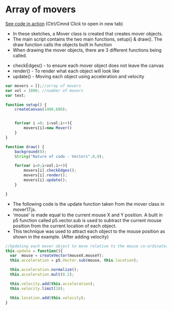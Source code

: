 # Array of movers

[See code in action](https://mgn00150905.github.io/GenerativeDesignProjects/Movers) (Ctrl/Cmnd Click to open in new tab)

* In these sketches, a Mover class is created that creates mover objects.
* The main script contains the two main functions, setup() & draw(). The draw function calls the objects built in function
* When drawing the mover objects, there are 3 different functions being called.
- checkEdges() - to ensure each mover object does not leave the canvas
- render() - To render what each object will look like
- update() - Moving each object using acceleration and velocity
```js
var movers = [];//array of movers
var vol = 1000; //number of movers
var text;

function setup() {
    createCanvas(1400,600);


    for(var i =0; i<vol;i++){
        movers[i]=new Mover()
    }
}

function draw() {
    background(0);
    String("Nature of code - Vectors",0,0);

    for(var i=0;i<vol;i++){
        movers[i].checkEdges();
        movers[i].render();
        movers[i].update();
    }

}
```

* The following code is the update function taken from the mover class in mover17.js.
* 'mouse' is made equal to the current mouse X and Y position. A built in p5 function called p5.vector.sub is used to subtract the current mouse position from the current location of each object.
* This technique was used to attract each object to the mouse position as shown in the example. (After adding velocity)

```js
//Updating each mover object to move relative to the mouse co-ordinates
this.update = function(){
  var  mouse = createVector(mouseX,mouseY);
  this.acceleration = p5.Vector.sub(mouse, this.location);

  this.acceleration.normalize();
  this.acceleration.mult(0.2);

  this.velocity.add(this.acceleration);
  this.velocity.limit(10);

  this.location.add(this.velocity);
}
```
